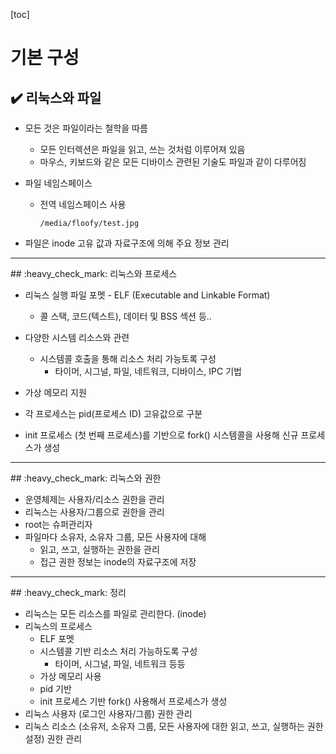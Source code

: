 [toc]

# 기본 구성

## :heavy_check_mark: 리눅스와 파일

- 모든 것은 파일이라는 철학을 따름

  - 모든 인터렉션은 파일을 읽고, 쓰는 것처럼 이루어져 있음
  - 마우스, 키보드와 같은 모든 디바이스 관련된 기술도 파일과 같이 다루어짐

- 파일 네임스페이스

  - 전역 네임스페이스 사용

    `/media/floofy/test.jpg`

- 파일은 inode 고유 값과 자료구조에 의해 주요 정보 관리



<hr>
## :heavy_check_mark: 리눅스와 프로세스

- 리눅스 실행 파일 포멧 - ELF (Executable and Linkable Format)
  - 콜 스택, 코드(텍스트), 데이터 및 BSS 섹션 등..

- 다양한 시스템 리소스와 관련
  - 시스템콜 호출을 통해 리소스 처리 가능토록 구성
    - 타이머, 시그널, 파일, 네트워크, 디바이스, IPC 기법
- 가상 메모리 지원

- 각 프로세스는 pid(프로세스 ID) 고유값으로  구분
- init 프로세스 (첫 번째 프로세스)를 기반으로 fork() 시스템콜을 사용해 신규 프로세스가 생성





<hr>
## :heavy_check_mark: 리눅스와 권한

- 운영체제는 사용자/리소스 권한을 관리
- 리눅스는 사용자/그룹으로 권한을 관리
- root는 슈퍼관리자
- 파일마다 소유자, 소유자 그룹, 모든 사용자에 대해
  - 읽고, 쓰고, 실행하는 권한을 관리
  - 접근 권한 정보는 inode의 자료구조에 저장







<hr>
## :heavy_check_mark: 정리

- 리눅스는 모든 리소스를 파일로 관리한다. (inode)
- 리눅스의 프로세스
  - ELF 포멧
  - 시스템콜 기반 리소스 처리 가능하도록 구성
    - 타이머, 시그널, 파일, 네트워크 등등
  - 가상 메모리 사용
  - pid 기반
  - init 프로세스 기반 fork() 사용해서 프로세스가 생성
- 리눅스 사용자 (로그인 사용자/그룹) 권한 관리
- 리눅스 리소스 (소유저, 소유자 그룹, 모든 사용자에 대한 읽고, 쓰고, 실행하는 권한 설정) 권한 관리


